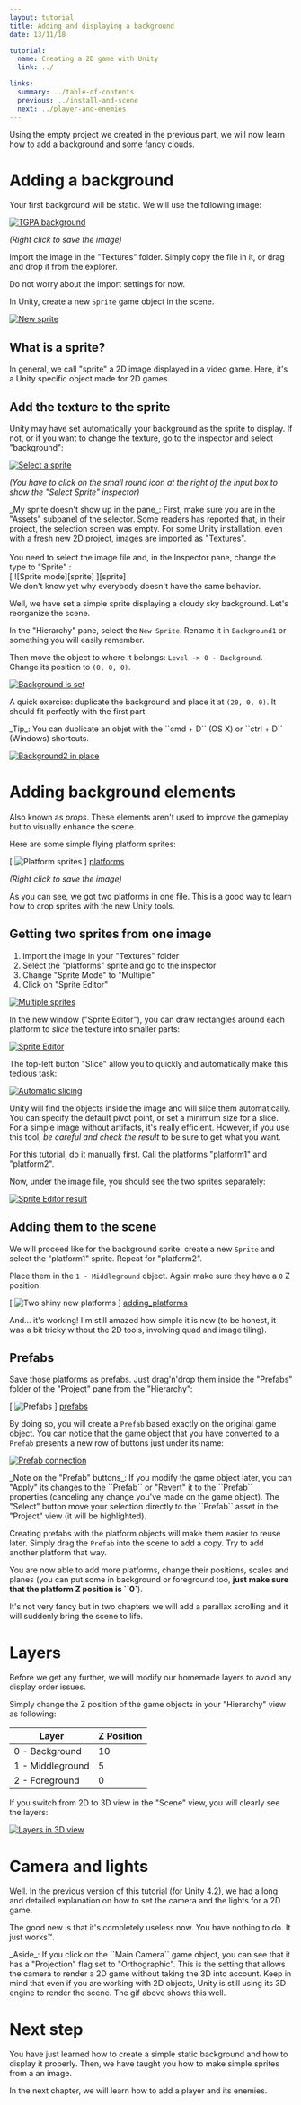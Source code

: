 ```yaml
---
layout: tutorial
title: Adding and displaying a background
date: 13/11/18

tutorial:
  name: Creating a 2D game with Unity
  link: ../

links:
  summary: ../table-of-contents
  previous: ../install-and-scene
  next: ../player-and-enemies
---
```


Using the empty project we created in the previous part, we will now learn how to add a background and some fancy clouds.

# Adding a background

Your first background will be static. We will use the following image:

[ ![TGPA background][background] ][background]

_(Right click to save the image)_

Import the image in the "Textures" folder. Simply copy the file in it, or drag and drop it from the explorer.

Do not worry about the import settings for now.

In Unity, create a new ``Sprite`` game object in the scene.

[ ![New sprite][new_sprite] ][new_sprite]

## What is a sprite?

In general, we call "sprite" a 2D image displayed in a video game. Here, it's a Unity specific object made for 2D games.

## Add the texture to the sprite

Unity may have set automatically your background as the sprite to display. If not, or if you want to change the texture, go to the inspector and select "background":

[ ![Select a sprite][sprite_select] ][sprite_select]

_(You have to click on the small round icon at the right of the input box to show the "Select Sprite" inspector)_

<md-note>
_My sprite doesn't show up in the pane_: First, make sure you are in the "Assets" subpanel of the selector. Some readers has reported that, in their project, the selection screen was empty. For some Unity installation, even with a fresh new 2D project, images are imported as "Textures". 
<br /><br />You need to select the image file and, in the Inspector pane, change the type to "Sprite" :
<br />
[ ![Sprite mode][sprite] ][sprite]
<br />
We don't know yet why everybody doesn't have the same behavior.
</md-note>

Well, we have set a simple sprite displaying a cloudy sky background. Let's reorganize the scene.

In the "Hierarchy" pane, select the ``New Sprite``. Rename it in ``Background1`` or something you will easily remember.

Then move the object to where it belongs: ``Level -> 0 - Background``. Change its position to ``(0, 0, 0)``.

[ ![Background is set][display_background] ][display_background]

A quick exercise: duplicate the background and place it at ``(20, 0, 0)``. It should fit perfectly with the first part.

<md-tip>
_Tip_: You can duplicate an objet with the ``cmd + D`` (OS X) or ``ctrl + D`` (Windows) shortcuts.
</md-tip>

[ ![Background2 in place][background2_in_place] ][background2_in_place]

# Adding background elements

Also known as _props_. These elements aren't used to improve the gameplay but to visually enhance the scene.

Here are some simple flying platform sprites:

[ ![Platform sprites][platforms] ] [platforms]

_(Right click to save the image)_

As you can see, we got two platforms in one file. This is a good way to learn how to crop sprites with the new Unity tools.

## Getting two sprites from one image

1. Import the image in your "Textures" folder
2. Select the "platforms" sprite and go to the inspector
3. Change "Sprite Mode" to "Multiple"
4. Click on "Sprite Editor"

[ ![Multiple sprites][sprite_multiple] ][sprite_multiple]

In the new window ("Sprite Editor"), you can draw rectangles around each platform to _slice_ the texture into smaller parts:

[ ![Sprite Editor][sprite_editor] ][sprite_editor]

The top-left button "Slice" allow you to quickly and automatically make this tedious task:

[ ![Automatic slicing][slice] ][slice]

Unity will find the objects inside the image and will slice them automatically. You can specify the default pivot point, or set a minimum size for a slice. For a simple image without artifacts, it's really efficient. However, if you use this tool, _be careful and check the result_ to be sure to get what you want.

For this tutorial, do it manually first. Call the platforms "platform1" and "platform2".

Now, under the image file, you should see the two sprites separately:

[ ![Sprite Editor result][sprite_editor_result] ][sprite_editor_result]

## Adding them to the scene

We will proceed like for the background sprite: create a new ``Sprite`` and select the "platform1" sprite. Repeat for "platform2".

Place them in the ``1 - Middleground`` object. Again make sure they have a ``0`` Z position.

[ ![Two shiny new platforms][adding_platforms] ] [adding_platforms]

And... it's working! I'm still amazed how simple it is now (to be honest, it was a bit tricky without the 2D tools, involving quad and image tiling).

## Prefabs

Save those platforms as prefabs. Just drag'n'drop them inside the "Prefabs" folder of the "Project" pane from the "Hierarchy":

[ ![Prefabs][prefabs] ] [prefabs]

By doing so, you will create a ``Prefab`` based exactly on the original game object. You can notice that the game object that you have converted to a ``Prefab`` presents a new row of buttons just under its name:

[ ![Prefab connection][prefab_link] ][prefab_link]

<md-note>
_Note on the "Prefab" buttons_: If you modify the game object later, you can "Apply" its changes to the ``Prefab`` or "Revert" it to the ``Prefab`` properties (canceling any change you've made on the game object). The "Select" button move your selection directly to the ``Prefab`` asset in the "Project" view (it will be highlighted).
</md-note>

Creating prefabs with the platform objects will make them easier to reuse later. Simply drag the ``Prefab`` into the scene to add a copy. Try to add another platform that way.

You are now able to add more platforms, change their positions, scales and planes (you can put some in background or foreground too, **just make sure that the platform Z position is ``0`**).

It's not very fancy but in two chapters we will add a parallax scrolling and it will suddenly bring the scene to life.

# Layers

Before we get any further, we will modify our homemade layers to avoid any display order issues.

Simply change the Z position of the game objects in your "Hierarchy" view as following:

| Layer            | Z Position |
| ---------------- | ---------- |
| 0 - Background   | 10         |
| 1 - Middleground | 5          |
| 2 - Foreground   | 0          |

If you switch from 2D to 3D view in the "Scene" view, you will clearly see the layers:

[ ![Layers in 3D view][layers_3d] ][layers_3d]

# Camera and lights

Well. In the previous version of this tutorial (for Unity 4.2), we had a long and detailed explanation on how to set the camera and the lights for a 2D game.

The good new is that it's completely useless now. You have nothing to do. It just works™.

<md-info>
_Aside_: If you click on the ``Main Camera`` game object, you can see that it has a "Projection" flag set to "Orthographic". This is the setting that allows the camera to render a 2D game without taking the 3D into account. Keep in mind that even if you are working with 2D objects, Unity is still using its 3D engine to render the scene. The gif above shows this well.
</md-info>

# Next step

You have just learned how to create a simple static background and how to display it properly. Then, we have taught you how to make simple sprites from a an image.

In the next chapter, we will learn how to add a player and its enemies.


[background]: ./-img/background.png
[platforms]: ./-img/platforms.png
[sprite]: ./-img/sprite.png
[new_sprite]: ./-img/new_sprite.png
[sprite_select]: ./-img/sprite_select.png
[display_background]: ./-img/display_background.png
[background2_in_place]: ./-img/background2_in_place.png
[sprite_multiple]: ./-img/sprite_multiple.png
[sprite_editor]: ./-img/sprite_editor.png
[sprite_editor_result]: ./-img/sprite_editor_result.png
[adding_platforms]: ./-img/adding_platforms.png
[layers_3d]: ./-img/layers.gif
[prefabs]: ./-img/prefabs.png
[prefab_link]: ./-img/prefab_link.png
[slice]: ./-img/slice.png
